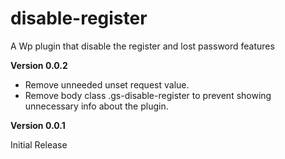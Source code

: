 # disable-register
A Wp plugin that disable the register and lost password features

**Version 0.0.2**

* Remove unneeded unset request value.
* Remove body class .gs-disable-register to prevent showing unnecessary info about the plugin.

**Version 0.0.1**

Initial Release